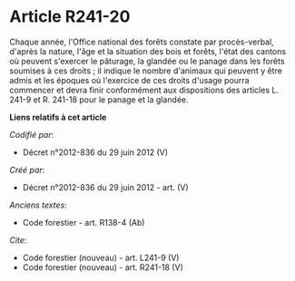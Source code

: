 # Article R241-20

Chaque année, l'Office national des forêts constate par procès-verbal, d'après la nature, l'âge et la situation des bois et
forêts, l'état des cantons où peuvent s'exercer le pâturage, la glandée ou le panage dans les forêts soumises à ces droits ;
il indique le nombre d'animaux qui peuvent y être admis et les époques où l'exercice de ces droits d'usage pourra commencer
et devra finir conformément aux dispositions des articles L. 241-9 et R. 241-18 pour le panage et la glandée.

**Liens relatifs à cet article**

_Codifié par_:

  - Décret n°2012-836 du 29 juin 2012 (V)

_Créé par_:

  - Décret n°2012-836 du 29 juin 2012 - art. (V)

_Anciens textes_:

  - Code forestier - art. R138-4 (Ab)

_Cite_:

  - Code forestier (nouveau) - art. L241-9 (V)
  - Code forestier (nouveau) - art. R241-18 (V)

